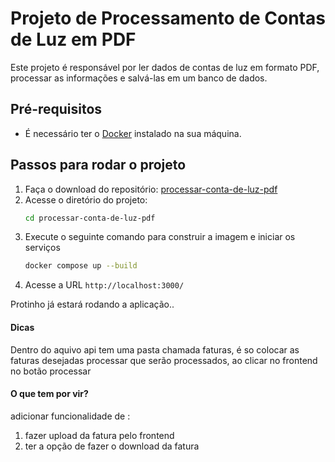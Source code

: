 # Projeto de Processamento de Contas de Luz em PDF

Este projeto é responsável por ler dados de contas de luz em formato PDF, processar as informações e salvá-las em um banco de dados.

## Pré-requisitos

- É necessário ter o [Docker](https://www.docker.com/) instalado na sua máquina.

## Passos para rodar o projeto

1. Faça o download do repositório: [processar-conta-de-luz-pdf](https://github.com/alan-10/processar-conta-de-luz-pdf)
2. Acesse o diretório do projeto:
   ```bash
   cd processar-conta-de-luz-pdf
   
3. Execute o seguinte comando para construir a imagem e iniciar os serviços
   ```bash
   docker compose up --build
4. Acesse a URL `http://localhost:3000/`

Protinho já estará rodando a aplicação..


#### Dicas
 Dentro do aquivo api tem uma pasta chamada faturas, 
 é so colocar as faturas desejadas processar que serão processados, ao clicar no frontend no botão processar
 
 #### O que tem por vir?
 adicionar funcionalidade de :
 1. fazer upload da fatura pelo frontend
 2. ter a opção de fazer o download da fatura


